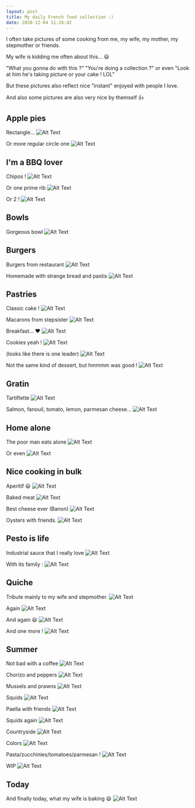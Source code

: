 ```yaml
---
layout: post
title: My daily French food collection :)
date: 2020-12-04 11:24:42
---
```

I often take pictures of some cooking from me, my wife, my mother, my stepmother or friends. 

My wife is kidding me often about this... :smiley:

"What you gonna do with this ?" "You're doing a collection ?" or even "Look at him he's taking picture or your cake ! LOL"

But these pictures also reflect nice "instant" enjoyed with people I love. 

And also some pictures are also very nice by themself :+1:

## Apple pies
Rectangle...
![Alt Text](/assets/images/hv1835x5wucyc8jbu18e.jpg)

Or more regular circle one
![Alt Text](/assets/images/cur99kpwfqkff6nacmnh.jpg)

## I'm a BBQ lover

Chipos !
![Alt Text](/assets/images/oap3lnqek9wv4ml2uxqb.jpg)

Or one prime rib
![Alt Text](/assets/images/78vknjlbfusjv6l8zdtp.jpg)

Or 2 !
![Alt Text](/assets/images/tfc9mikj1n560jg8hdkg.jpg)

## Bowls
Gorgeous bowl
![Alt Text](/assets/images/mwu6z8xh5p9i5bqrb6ky.jpg)

## Burgers
Burgers from restaurant
![Alt Text](/assets/images/uf37570t9o7egq2j8s6h.jpg)

Homemade with strange bread and pastis
![Alt Text](/assets/images/ur7vcedlwkcukeb0i0r7.jpg)

## Pastries
Classic cake !
![Alt Text](/assets/images/syonnehvfjoweyt54mpx.jpg)

Macarons from stepsister
![Alt Text](/assets/images/uz1w9gi59y2ejoet840s.jpg)

Breakfast... :heart: 
![Alt Text](/assets/images/d81xyt20rxr1nysdc8nl.jpg)

Cookies yeah !
![Alt Text](/assets/images/8z4y9ccojqnu01gam6mj.jpg)

(looks like there is one leader)
![Alt Text](/assets/images/mcz1a6pcftr7z7uz7nf8.jpg)

Not the same kind of dessert, but hmmmm was good !
![Alt Text](/assets/images/yu5hso4s4o2d1z71ow6t.jpg)

## Gratin
Tartiflette
![Alt Text](/assets/images/ws92q3uhdzaj0hkb3pqc.jpg)

Salmon, fanouil, tomato, lemon, parmesan cheese...
![Alt Text](/assets/images/pytivtnm62ko6rlen7se.jpg)

## Home alone
The poor man eats alone
![Alt Text](/assets/images/wrokv2k1pziy182mkhkv.jpg)

Or even
![Alt Text](/assets/images/gwtzxlb5nddhyzza1r99.jpg)

## Nice cooking in bulk
Aperitif :smiley:
![Alt Text](/assets/images/m000xtvdw9wpbqx5id1m.jpg)

Baked meat
![Alt Text](/assets/images/o933jb8a7owbjkdmcvjb.jpg)

Best cheese ever (Banon)
![Alt Text](/assets/images/6abzajmyenq5q0glcqzk.jpg)

Oysters with friends.
![Alt Text](/assets/images/mxymb6t51aoiyprzwdez.jpg)

## Pesto is life
Industrial sauce that I really love
![Alt Text](/assets/images/l193xp2j9zi479mrullf.jpg)

With its family :
![Alt Text](/assets/images/0hb49hq7s5b3y4q5dbn6.jpg)

## Quiche
Tribute mainly to my wife and stepmother.
![Alt Text](/assets/images/1hv4n02na1hd3ss7u0xw.jpg)

Again
![Alt Text](/assets/images/r6hfwxbf82in0o79pugp.jpg)

And again :smiley:
![Alt Text](/assets/images/xjqtz1e3q9hfz9ran8j9.jpg)

And one more !
![Alt Text](/assets/images/8vr60s06t5gsdcfmigui.jpg)

## Summer
Not bad with a coffee
![Alt Text](/assets/images/adz3jt88nl08seisgzb6.jpg)

Chorizo and peppers
![Alt Text](/assets/images/nj8fncmhlbfi4f7qebzl.jpg)

Mussels and prawns
![Alt Text](/assets/images/q80nv87lhzgvbt0aerd6.jpg)

Squids
![Alt Text](/assets/images/idbv5bway8p43h7hj50q.jpg)

Paella with friends
![Alt Text](/assets/images/whm7sfzs5bh6ukbruile.jpg)

Squids again
![Alt Text](/assets/images/h668h9l2a2e1dzzdama6.jpg)

Countryside
![Alt Text](/assets/images/py8k9alx5j1bysbrvv9d.jpg)

Colors
![Alt Text](/assets/images/pdqr3ybw3o94c3benyfo.jpg)

Pasta/zucchinies/tomatoes/parmesan !
![Alt Text](/assets/images/wcf5gxkt1uhlnu10rhfw.jpg)

WIP
![Alt Text](/assets/images/qhfhixkat8eb7ii1khfr.jpg)

## Today
And finally today, what my wife is baking :smiley:
![Alt Text](/assets/images/w6fstko19ty5xth4c84j.jpg)

